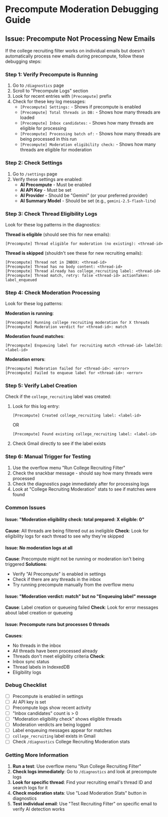 # Precompute Moderation Debugging Guide

## Issue: Precompute Not Processing New Emails

If the college recruiting filter works on individual emails but doesn't automatically process new emails during precompute, follow these debugging steps:

### Step 1: Verify Precompute is Running

1. Go to `/diagnostics` page
2. Scroll to "Precompute Logs" section
3. Look for recent entries with `[Precompute]` prefix
4. Check for these key log messages:
   - `[Precompute] Settings:` - Shows if precompute is enabled
   - `[Precompute] Total threads in DB:` - Shows how many threads are loaded
   - `[Precompute] Inbox candidates:` - Shows how many threads are eligible for processing
   - `[Precompute] Processing batch of:` - Shows how many threads are being processed in this run
   - `[Precompute] Moderation eligibility check:` - Shows how many threads are eligible for moderation

### Step 2: Check Settings

1. Go to `/settings` page
2. Verify these settings are enabled:
   - **AI Precompute** - Must be enabled
   - **AI API Key** - Must be set
   - **AI Provider** - Should be "Gemini" (or your preferred provider)
   - **AI Summary Model** - Should be set (e.g., `gemini-2.5-flash-lite`)

### Step 3: Check Thread Eligibility Logs

Look for these log patterns in the diagnostics:

**Thread is eligible** (should see this for new emails):
```
[Precompute] Thread eligible for moderation (no existing): <thread-id>
```

**Thread is skipped** (shouldn't see these for new recruiting emails):
```
[Precompute] Thread not in INBOX: <thread-id>
[Precompute] Thread has no body content: <thread-id>
[Precompute] Thread already has college_recruiting label: <thread-id>
[Precompute] Thread match, retry: false <thread-id> actionTaken: label_enqueued
```

### Step 4: Check Moderation Processing

Look for these log patterns:

**Moderation is running**:
```
[Precompute] Running college recruiting moderation for X threads
[Precompute] Moderation verdict for <thread-id>: match
```

**Moderation found matches**:
```
[Precompute] Enqueuing label for recruiting match <thread-id> labelId: <label-id>
```

**Moderation errors**:
```
[Precompute] Moderation failed for <thread-id>: <error>
[Precompute] Failed to enqueue label for <thread-id>: <error>
```

### Step 5: Verify Label Creation

Check if the `college_recruiting` label was created:

1. Look for this log entry:
   ```
   [Precompute] Created college_recruiting label: <label-id>
   ```
   OR
   ```
   [Precompute] Found existing college_recruiting label: <label-id>
   ```

2. Check Gmail directly to see if the label exists

### Step 6: Manual Trigger for Testing

1. Use the overflow menu "Run College Recruiting Filter"
2. Check the snackbar message - should say how many threads were processed
3. Check the diagnostics page immediately after for processing logs
4. Look at "College Recruiting Moderation" stats to see if matches were found

### Common Issues

#### Issue: "Moderation eligibility check: total prepared: X eligible: 0"
**Cause**: All threads are being filtered out as ineligible
**Check**: Look for eligibility logs for each thread to see why they're skipped

#### Issue: No moderation logs at all
**Cause**: Precompute might not be running or moderation isn't being triggered
**Solutions**:
- Verify "AI Precompute" is enabled in settings
- Check if there are any threads in the inbox
- Try running precompute manually from the overflow menu

#### Issue: "Moderation verdict: match" but no "Enqueuing label" message
**Cause**: Label creation or queueing failed
**Check**: Look for error messages about label creation or queueing

#### Issue: Precompute runs but processes 0 threads
**Causes**:
- No threads in the inbox
- All threads have been processed already
- Threads don't meet eligibility criteria
**Check**: 
- Inbox sync status
- Thread labels in IndexedDB
- Eligibility logs

### Debug Checklist

- [ ] Precompute is enabled in settings
- [ ] AI API key is set
- [ ] Precompute logs show recent activity
- [ ] "Inbox candidates" count is > 0
- [ ] "Moderation eligibility check" shows eligible threads
- [ ] Moderation verdicts are being logged
- [ ] Label enqueuing messages appear for matches
- [ ] `college_recruiting` label exists in Gmail
- [ ] Check `/diagnostics` College Recruiting Moderation stats

### Getting More Information

1. **Run a test**: Use overflow menu "Run College Recruiting Filter"
2. **Check logs immediately**: Go to `/diagnostics` and look at precompute logs
3. **Look for specific thread**: Find your recruiting email's thread ID and search logs for it
4. **Check moderation stats**: Use "Load Moderation Stats" button in diagnostics
5. **Test individual email**: Use "Test Recruiting Filter" on specific email to verify AI detection works

